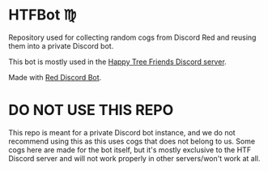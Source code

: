# HTFBot ♍️
Repository used for collecting random cogs from Discord Red and reusing them into a private Discord bot.

This bot is mostly used in the [Happy Tree Friends Discord server](https://discord.gg/qj67XZvAFc).

Made with [Red Discord Bot](https://discord.red).
# DO NOT USE THIS REPO
This repo is meant for a private Discord bot instance, and we do not recommend using this as this uses cogs that does not belong to us. Some cogs here are made for the bot itself, but it's mostly exclusive to the HTF Discord server and will not work properly in other servers/won't work at all.
